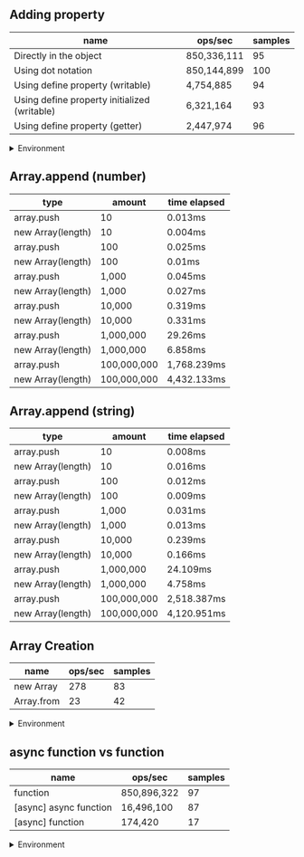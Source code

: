 ## Adding property

|name|ops/sec|samples|
|-|-|-|
|Directly in the object|850,336,111|95|
|Using dot notation|850,144,899|100|
|Using define property (writable)|4,754,885|94|
|Using define property initialized (writable)|6,321,164|93|
|Using define property (getter)|2,447,974|96|


<details>
<summary>Environment</summary>

* __Machine:__ linux x64 | 4 vCPUs | 7.6GB Mem
* __Run:__ Mon Nov 06 2023 14:55:06 GMT+0000 (Coordinated Universal Time)
</details>

<!--
{"environment":{"platform":"linux","arch":"x64","cpus":4,"totalMemory":7.6085662841796875},"benchmarks":[{"name":"Directly in the object","opsSec":850336110.6711495,"samples":9},{"name":"Using dot notation","opsSec":850144899.0412674,"samples":9},{"name":"Using define property (writable)","opsSec":4754884.788530899,"samples":5},{"name":"Using define property initialized (writable)","opsSec":6321164.196122331,"samples":5},{"name":"Using define property (getter)","opsSec":2447974.4092947375,"samples":4}]}-->

## Array.append (number)

|type|amount|time elapsed|
|-|-|-|
array.push|10|0.013ms
new Array(length)|10|0.004ms
array.push|100|0.025ms
new Array(length)|100|0.01ms
array.push|1,000|0.045ms
new Array(length)|1,000|0.027ms
array.push|10,000|0.319ms
new Array(length)|10,000|0.331ms
array.push|1,000,000|29.26ms
new Array(length)|1,000,000|6.858ms
array.push|100,000,000|1,768.239ms
new Array(length)|100,000,000|4,432.133ms
## Array.append (string)

|type|amount|time elapsed|
|-|-|-|
array.push|10|0.008ms
new Array(length)|10|0.016ms
array.push|100|0.012ms
new Array(length)|100|0.009ms
array.push|1,000|0.031ms
new Array(length)|1,000|0.013ms
array.push|10,000|0.239ms
new Array(length)|10,000|0.166ms
array.push|1,000,000|24.109ms
new Array(length)|1,000,000|4.758ms
array.push|100,000,000|2,518.387ms
new Array(length)|100,000,000|4,120.951ms

## Array Creation

|name|ops/sec|samples|
|-|-|-|
|new Array|278|83|
|Array.from|23|42|


<details>
<summary>Environment</summary>

* __Machine:__ linux x64 | 4 vCPUs | 7.6GB Mem
* __Run:__ Mon Nov 06 2023 15:09:03 GMT+0000 (Coordinated Universal Time)
</details>

<!--
{"environment":{"platform":"linux","arch":"x64","cpus":4,"totalMemory":7.6085662841796875},"benchmarks":[{"name":"new Array","opsSec":277.6934202080662,"samples":3},{"name":"Array.from","opsSec":22.63279718575523,"samples":2}]}-->

## async function vs function

|name|ops/sec|samples|
|-|-|-|
|function|850,896,322|97|
|[async] async function|16,496,100|87|
|[async] function|174,420|17|


<details>
<summary>Environment</summary>

* __Machine:__ linux x64 | 4 vCPUs | 7.6GB Mem
* __Run:__ Mon Nov 06 2023 15:16:42 GMT+0000 (Coordinated Universal Time)
</details>

<!--
{"environment":{"platform":"linux","arch":"x64","cpus":4,"totalMemory":7.6085662841796875},"benchmarks":[{"name":"function","opsSec":850896321.6271836,"samples":6},{"name":"[async] async function","opsSec":16496100.290324237,"samples":8},{"name":"[async] function","opsSec":174420.32095823926,"samples":3}]}-->
